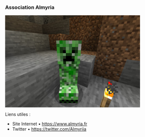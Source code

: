 ### Association Almyria
<img src="creeper.jpg" height="300px" align="center"/>

Liens utiles :
- Site Internet • https://www.almyria.fr
- Twitter • https://twitter.com/Almyriia
